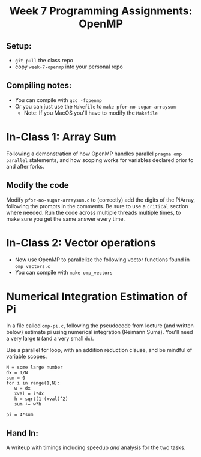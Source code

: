 # <center>Week 7 Programming Assignments: OpenMP<center>


## Setup:
* `git pull` the class repo
* copy `week-7-openmp` into your personal repo

## Compiling notes:
* You can compile with `gcc -fopenmp`
* Or you can just use the `Makefile` to `make pfor-no-sugar-arraysum`
    * Note: If you MacOS you'll have to modify the `Makefile`


# In-Class 1: Array Sum

Following a demonstration of how OpenMP handles parallel `pragma omp parallel` statements, and how scoping works for variables declared prior to and after forks.


## Modify the code

Modify `pfor-no-sugar-arraysum.c` to (correctly) add the digits of the PiArray, following the prompts in the comments. Be sure to use a `critical` section where needed.  Run the code across multiple threads multiple times, to make sure you get the same answer every time.

# In-Class 2: Vector operations

* Now use OpenMP to parallelize the following vector functions found in `omp_vectors.c`
* You can compile with `make omp_vectors`


# Numerical Integration Estimation of Pi

In a file called `omp-pi.c`, following the pseudocode from lecture (and written below) estimate pi using numerical integration (Reimann Sums).  You'll need a very large `N` (and a very small `dx`).

Use a parallel for loop, with an addition reduction clause, and be mindful of variable scopes.

```
N = some large number
dx = 1/N
sum = 0
for i in range(1,N):
   w = dx
   xval = i*dx
   h = sqrt(1-(xval)^2)
   sum += w*h

pi = 4*sum
```
## Hand In:

A writeup with timings including speedup *and* analysis for the two tasks.
